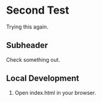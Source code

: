  # Second Test

 Trying this again.

 ## Subheader

 Check something out.

 ## Local Development

 1. Open index.html in your browser.